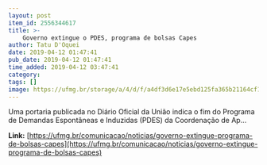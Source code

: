 ```yaml
---
layout: post
item_id: 2556344617
title: >-
    Governo extingue o PDES, programa de bolsas Capes
author: Tatu D'Oquei
date: 2019-04-12 01:47:41
pub_date: 2019-04-12 01:47:41
time_added: 2019-04-12 03:47:41
category: 
tags: []
image: https://ufmg.br/storage/a/4/d/f/a4df3d6e17e5ebd125fa365b21164cf1_15549242566159_2003278508.jpg
---
```


Uma portaria publicada no Diário Oficial da União indica o fim do Programa de Demandas Espontâneas e Induzidas (PDES) da Coordenação de Ap...

**Link:** [https://ufmg.br/comunicacao/noticias/governo-extingue-programa-de-bolsas-capes](https://ufmg.br/comunicacao/noticias/governo-extingue-programa-de-bolsas-capes)


